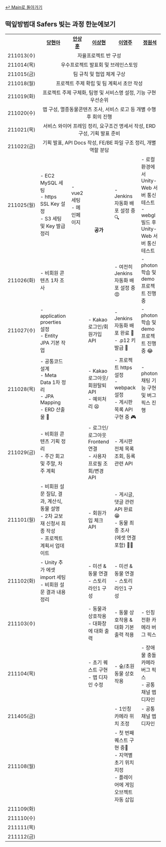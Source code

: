 [↩ Main로 돌아가기](https://lab.ssafy.com/s05-final/S05P31A403)

## 떡잎방범대 Safers 빚는 과정 한눈에보기

<table>
  <tr>
    <td></td>
    <td align="center"><b><a href="https://github.com/eona1301">당현아</a></b></td>
    <td align="center"><b><a href="https://github.com/ahnsang9">안상훈</a></b></td>
    <td align="center"><b><a href="https://github.com/kimkuan">이상현</a></b></td>
    <td align="center"><b><a href="https://github.com/0JUUU">이영주</a></b></td>
    <td align="center"><b><a href="https://github.com/JWeonseok">정원석</a></b></td>
  </tr>
  <tr>
    <td align="center">211013(수)</td>
    <td align="center" colspan="5">자율프로젝트 반 구성</td>
  </tr>
  <tr>
    <td align="center">211014(목)</td>
    <td align="center" colspan="5">우수프로젝트 발표회 및 브레인스토밍</td>
  </tr>
  <tr>
    <td align="center">211015(금)</td>
    <td align="center" colspan="5">팀 규칙 및 협업 체계 구상</td>
  </tr>
  <tr>
    <td align="center">211018(월)</td>
    <td align="center" colspan="5">프로젝트 주제 확립 및 팀 계획서 초안 작성</td>
  </tr>
  <tr>
    <td align="center">211019(화)</td>
    <td align="center" colspan="5">프로젝트 주제 구체화, 팀명 및 서비스명 설정, 기능 구현 우선순위</td>
  </tr>
  <tr>
    <td align="center">211020(수)</td>
    <td align="center" colspan="5">맵 구성, 멸종동물콘텐츠 조사, 서비스 로고 등 개별 수행 후 회의 진행</td>
  </tr>
  <tr>
    <td align="center">211021(목)</td>
    <td align="center" colspan="5">서비스 와이어 프레임 정리, 요구조건 명세서 작성, ERD 구성, 기획 발표 준비</td>
  </tr>
  <tr>
    <td align="center">211022(금)</td>
    <td align="center" colspan="5">기획 발표, API Docs 작성, FE/BE 파일 구조 정리, 개별 역할 분담</td>
  </tr>
  <tr>
    <td align="center">211025(월)</td>
    <td>- EC2 MySQL 세팅<br>- https SSL Key 설정<br>- S3 세팅 및 Key 발급 정리</td>
    <td>- vue2 세팅<br>- 메인페이지</td>
    <td align="center" rowspan="2"><b>공가</b></td>
    <td>- Jenkins 자동화 배포 설정 중🔍</td>
    <td>- 로컬환경에서 Unity-Web 서버 통신 테스트<br>- webgl 빌드 후 Unity-Web 서버 통신 테스트</td>
  </tr>
  <tr>
    <td align="center">211026(화)</td>
    <td>- 비회원 콘텐츠 1차 조사</td>
    <td></td>
    <td>- 여전히 Jenkins 자동화 배포 설정 중 😡</td>
    <td>- photon 학습 및 demo 프로젝트 진행 중</td>
  </tr>
  <tr>
    <td align="center">211027(수)</td>
    <td>- application proerties 설정<br>- Entity JPA 기본 작업</td>
    <td></td>
    <td>- Kakao 로그인/회원가입 API</td>
    <td>- Jenkins 자동화 배포 완료 🎉 <br> - .p12 키 발급 🔑</td>
    <td>- photon 학습 및 demo 프로젝트 진행 중 😂</td>
  </tr>
  <tr>
    <td align="center">211028(목)</td>
    <td>- 공통코드 설계<br>- Meta Data 1차 정리<br>- JPA Mapping<br>- ERD 산출물 📝</td>
    <td></td>
    <td>- Kakao 로그아웃/회원탈퇴 API <br> - 예외처리 😫</td>
    <td>- 프로젝트 https 설정 <br> - webpack 설정 <br> - 게시판 목록 API 구현 중 🎮</td>
    <td>- photon 채팅 기능 구현 및 버그 픽스 진행</td>
  </tr>
  <tr>
    <td align="center">211029(금)</td>
    <td>- 비회원 콘텐츠 기획 정리<br>- 주간 회고 및 주말, 차주 계획</td>
    <td></td>
    <td>- 로그인/로그아웃 Frontend 연결 <br> - 사용자 프로필 조회/변경 API </td>
    <td>- 게시판 전체 목록 조회, 등록 관련 API </td>
    <td></td>
  </tr>
  <tr>
    <td align="center">211101(월)</td>
    <td>- 비회원 설문 질답, 결과, 계산식, 동물 설명<br>- 2차 교보재 신청서 최종 작성<br>- 프로젝트 계획서 업데이트</td>
    <td></td>
    <td>- 회원가입 체크 API</td>
    <td>- 게시글, 댓글 관련 API 완료 😁 <br> - 동물 최종 조사 (에셋 연결 포함) 🐼🦒 </td>
    <td></td>
  </tr>
  <tr>
    <td align="center">211102(화)</td>
    <td>- Unity 추가 에셋 import 세팅<br>- 비회원 설문 결과 내용 정리</td>
    <td></td>
    <td>- 미션 & 동물 연결 <br> - 스토리라인1 구성</td>
    <td>- 미션 & 동물 연결 <br> - 스토리라인1 구성</td>
    <td></td>
  </tr>
  <tr>
    <td align="center">211103(수)</td>
    <td></td>
    <td></td>
    <td>- 동물과 상호작용 <br> - 대화창에 대화 출력</td>
    <td>- 동물 상호작용 & 대화 기본 출력 적용 </td>
    <td>- 인칭 전환 카메라 버그 픽스</td>
  </tr>
  <tr>
    <td align="center">211104(목)</td>
    <td></td>
    <td></td>
    <td>- 초기 퀘스트 구현 <br> - 맵 디자인 수정</td>
    <td>- 숲/초원 동물 상호작용 </td>
    <td>- 장애물 충돌 카메라 버그 픽스 <br> - 공통 채널 맵 디자인</td>
  </tr>
  <tr>
    <td align="center">211405(금)</td>
    <td></td>
    <td></td>
    <td></td>
    <td>- 1인칭 카메라 위치 조정 <br> </td>
    <td> - 공통 채널 맵 디자인</td>
  </tr>
    <tr>
    <td align="center">211108(월)</td>
    <td></td>
    <td></td>
    <td></td>
    <td>- 첫 번째 퀘스트 구현 중💬 <br> - 지역별 초기 위치 지정 <br> - 플레이어에 게임오브젝트 자동 삽입<br></td>
    <td></td>
  </tr>
  <tr>
    <td align="center">211109(화)</td>
    <td></td>
    <td></td>
    <td></td>
    <td></td>
    <td></td>
  </tr>
  <tr>
    <td align="center">211110(수)</td>
    <td></td>
    <td></td>
    <td></td>
    <td></td>
    <td></td>
  </tr>
  <tr>
    <td align="center">211111(목)</td>
    <td></td>
    <td></td>
    <td></td>
    <td></td>
    <td></td>
  </tr>
  <tr>
    <td align="center">211112(금)</td>
    <td></td>
    <td></td>
    <td></td>
    <td></td>
    <td></td>
  </tr>
</table>

